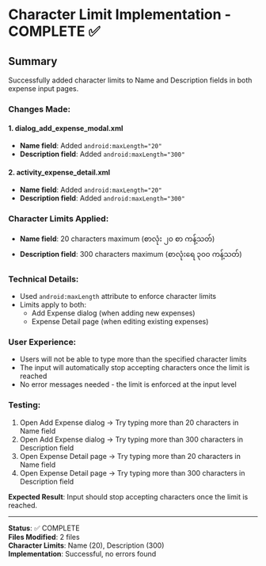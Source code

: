 # Character Limit Implementation - COMPLETE ✅

## Summary
Successfully added character limits to Name and Description fields in both expense input pages.

### Changes Made:

#### 1. dialog_add_expense_modal.xml
- **Name field**: Added `android:maxLength="20"` 
- **Description field**: Added `android:maxLength="300"`

#### 2. activity_expense_detail.xml  
- **Name field**: Added `android:maxLength="20"`
- **Description field**: Added `android:maxLength="300"`

### Character Limits Applied:
- **Name field**: 20 characters maximum (စာလုံး ၂၀ စာ ကန့်သတ်)
- **Description field**: 300 characters maximum (စာလုံးရေ ၃၀၀ ကန့်သတ်)

### Technical Details:
- Used `android:maxLength` attribute to enforce character limits
- Limits apply to both:
  - Add Expense dialog (when adding new expenses)
  - Expense Detail page (when editing existing expenses)

### User Experience:
- Users will not be able to type more than the specified character limits
- The input will automatically stop accepting characters once the limit is reached
- No error messages needed - the limit is enforced at the input level

### Testing:
1. Open Add Expense dialog → Try typing more than 20 characters in Name field
2. Open Add Expense dialog → Try typing more than 300 characters in Description field  
3. Open Expense Detail page → Try typing more than 20 characters in Name field
4. Open Expense Detail page → Try typing more than 300 characters in Description field

**Expected Result**: Input should stop accepting characters once the limit is reached.

---
**Status**: ✅ COMPLETE  
**Files Modified**: 2 files  
**Character Limits**: Name (20), Description (300)  
**Implementation**: Successful, no errors found
